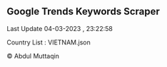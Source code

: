

## Google Trends Keywords Scraper 
 
Last Update 04-03-2023 , 23:22:58

Country List :
VIETNAM.json



© Abdul Muttaqin 
